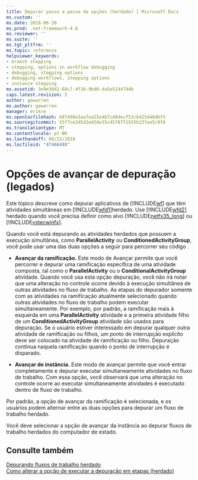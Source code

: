 ```yaml
---
title: Depurar passo a passo de opções (herdado) | Microsoft Docs
ms.custom: ''
ms.date: 2018-06-30
ms.prod: .net-framework-4.6
ms.reviewer: ''
ms.suite: ''
ms.tgt_pltfrm: ''
ms.topic: reference
helpviewer_keywords:
- branch stepping
- stepping, options in workflow debugging
- debugging, stepping options
- debugging workflows, stepping options
- instance stepping
ms.assetid: 3e9e3041-68c7-4f16-9bd6-da5e5144744b
caps.latest.revision: 5
author: gewarren
ms.author: gewarren
manager: erikre
ms.openlocfilehash: b87496e3aa7ea25e4b7cd8decf53cb425448dbf5
ms.sourcegitcommit: 55f7ce2d5d2e458e35c45787f1935b237ee5c9f8
ms.translationtype: MT
ms.contentlocale: pt-BR
ms.lasthandoff: 08/22/2018
ms.locfileid: "47466448"
---
```

# <a name="debug-stepping-options-legacy"></a>Opções de avançar de depuração (legados)
Este tópico descreve como depurar aplicativos de [!INCLUDE[wf](../includes/wf-md.md)] que têm atividades simultâneas em [!INCLUDE[wfd1](../includes/wfd1-md.md)]herdado. Use [!INCLUDE[wfd2](../includes/wfd2-md.md)] herdado quando você precisa definir como alvo [!INCLUDE[netfx35_long](../includes/netfx35-long-md.md)] ou [!INCLUDE[vstecwinfx](../includes/vstecwinfx-md.md)].  
  
 Quando você está depurando as atividades herdados que possuem a execução simultânea, como **ParallelActivity** ou **ConditionedActivityGroup**, você pode usar uma das duas opções a seguir para percorrer seu código .  
  
-   **Avançar da ramificação.** Este modo de Avançar permite que você percorrer e depurar uma ramificação específica de uma atividade composta, tal como o **ParallelActivity** ou o **ConditionalActivityGroup** atividade. Quando você usa esta opção depuração, você não irá notar que uma alteração no controle ocorre devido à execução simultânea de outras atividades no fluxo de trabalho. As etapas do depurador somente com as atividades na ramificação atualmente selecionado quando outras atividades no fluxo de trabalho podem executar simultaneamente. Por exemplo, por padrão, a ramificação mais à esquerda em uma **ParallelActivity** atividade e a primeira atividade filho de um **ConditionedActivityGroup** atividade são usados para depuração. Se o usuário estiver interessado em depurar qualquer outra atividade de ramificação ou filhos, um ponto de interrupção explícito deve ser colocado na atividade de ramificação ou filho. Depuração continua naquela ramificação quando o ponto de interrupção é disparado.  
  
-   **Avançar de instância.** Este modo de avançar permite que você entrar completamente e depurar executar simultaneamente atividades no fluxo de trabalho. Com essa opção, você observará que uma alteração no controle ocorre ao executar simultaneamente atividades é executado dentro de fluxo de trabalho.  
  
 Por padrão, a opção de avançar da ramificação é selecionada, e os usuários podem alternar entre as duas opções para depurar um fluxo de trabalho herdado.  
  
 Você deve selecionar a opção de avançar da instância ao depurar fluxos de trabalho herdados do computador de estado.  
  
## <a name="see-also"></a>Consulte também  
 [Depurando fluxos de trabalho herdado](../workflow-designer/debugging-legacy-workflows.md)   
 [Como alterar a opção de executar a depuração em etapas (herdado)](../workflow-designer/how-to-change-the-debug-stepping-option-legacy.md)